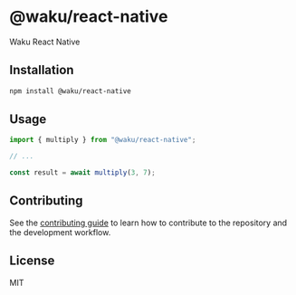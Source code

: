 # @waku/react-native

Waku React Native

## Installation

```sh
npm install @waku/react-native
```

## Usage

```js
import { multiply } from "@waku/react-native";

// ...

const result = await multiply(3, 7);
```

## Contributing

See the [contributing guide](CONTRIBUTING.md) to learn how to contribute to the repository and the development workflow.

## License

MIT

